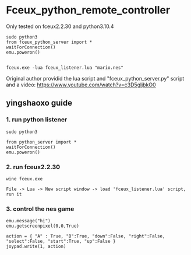 # Fceux_python_remote_controller
Only tested on fceux2.2.30 and python3.10.4

```
sudo python3
from fceux_python_server import *
waitForConnection()
emu.poweron()


fceux.exe -lua fceux_listener.lua "mario.nes"
```

Original author providid the lua script and "fceux_python_server.py" script and a video:
https://www.youtube.com/watch?v=c3D5gljbkO0

## yingshaoxo guide
### 1. run python listener
```
sudo python3

from python_server import *
waitForConnection()
emu.poweron()
```

### 2. run fceux2.2.30
```
wine fceux.exe

File -> Lua -> New script window -> load 'fceux_listener.lua' script, run it
```


### 3. control the nes game
```
emu.message("hi")
emu.getscreenpixel(0,0,True)

action = { "A" : True, "B":True, "down":False, "right":False, "select":False, "start":True, "up":False }
joypad.write(1, action)
```

